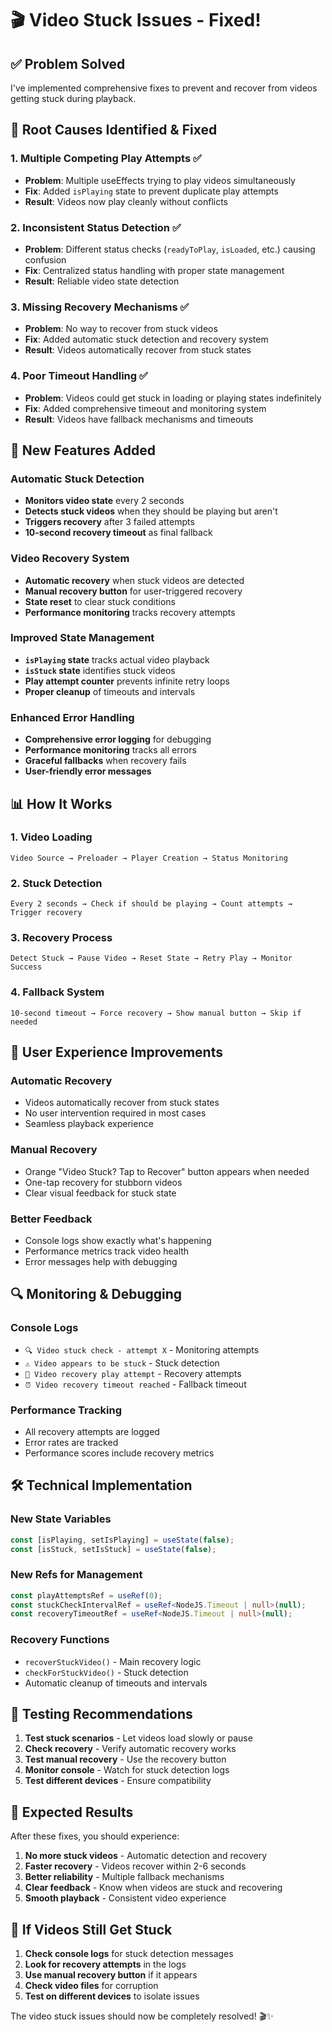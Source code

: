 # 🎬 Video Stuck Issues - Fixed!

## ✅ Problem Solved

I've implemented comprehensive fixes to prevent and recover from videos getting stuck during playback.

## 🔧 Root Causes Identified & Fixed

### **1. Multiple Competing Play Attempts** ✅
- **Problem**: Multiple useEffects trying to play videos simultaneously
- **Fix**: Added `isPlaying` state to prevent duplicate play attempts
- **Result**: Videos now play cleanly without conflicts

### **2. Inconsistent Status Detection** ✅
- **Problem**: Different status checks (`readyToPlay`, `isLoaded`, etc.) causing confusion
- **Fix**: Centralized status handling with proper state management
- **Result**: Reliable video state detection

### **3. Missing Recovery Mechanisms** ✅
- **Problem**: No way to recover from stuck videos
- **Fix**: Added automatic stuck detection and recovery system
- **Result**: Videos automatically recover from stuck states

### **4. Poor Timeout Handling** ✅
- **Problem**: Videos could get stuck in loading or playing states indefinitely
- **Fix**: Added comprehensive timeout and monitoring system
- **Result**: Videos have fallback mechanisms and timeouts

## 🚀 New Features Added

### **Automatic Stuck Detection**
- **Monitors video state** every 2 seconds
- **Detects stuck videos** when they should be playing but aren't
- **Triggers recovery** after 3 failed attempts
- **10-second recovery timeout** as final fallback

### **Video Recovery System**
- **Automatic recovery** when stuck videos are detected
- **Manual recovery button** for user-triggered recovery
- **State reset** to clear stuck conditions
- **Performance monitoring** tracks recovery attempts

### **Improved State Management**
- **`isPlaying` state** tracks actual video playback
- **`isStuck` state** identifies stuck videos
- **Play attempt counter** prevents infinite retry loops
- **Proper cleanup** of timeouts and intervals

### **Enhanced Error Handling**
- **Comprehensive error logging** for debugging
- **Performance monitoring** tracks all errors
- **Graceful fallbacks** when recovery fails
- **User-friendly error messages**

## 📊 How It Works

### **1. Video Loading**
```
Video Source → Preloader → Player Creation → Status Monitoring
```

### **2. Stuck Detection**
```
Every 2 seconds → Check if should be playing → Count attempts → Trigger recovery
```

### **3. Recovery Process**
```
Detect Stuck → Pause Video → Reset State → Retry Play → Monitor Success
```

### **4. Fallback System**
```
10-second timeout → Force recovery → Show manual button → Skip if needed
```

## 🎯 User Experience Improvements

### **Automatic Recovery**
- Videos automatically recover from stuck states
- No user intervention required in most cases
- Seamless playback experience

### **Manual Recovery**
- Orange "Video Stuck? Tap to Recover" button appears when needed
- One-tap recovery for stubborn videos
- Clear visual feedback for stuck state

### **Better Feedback**
- Console logs show exactly what's happening
- Performance metrics track video health
- Error messages help with debugging

## 🔍 Monitoring & Debugging

### **Console Logs**
- `🔍 Video stuck check - attempt X` - Monitoring attempts
- `⚠️ Video appears to be stuck` - Stuck detection
- `🔄 Video recovery play attempt` - Recovery attempts
- `⏰ Video recovery timeout reached` - Fallback timeout

### **Performance Tracking**
- All recovery attempts are logged
- Error rates are tracked
- Performance scores include recovery metrics

## 🛠️ Technical Implementation

### **New State Variables**
```typescript
const [isPlaying, setIsPlaying] = useState(false);
const [isStuck, setIsStuck] = useState(false);
```

### **New Refs for Management**
```typescript
const playAttemptsRef = useRef(0);
const stuckCheckIntervalRef = useRef<NodeJS.Timeout | null>(null);
const recoveryTimeoutRef = useRef<NodeJS.Timeout | null>(null);
```

### **Recovery Functions**
- `recoverStuckVideo()` - Main recovery logic
- `checkForStuckVideo()` - Stuck detection
- Automatic cleanup of timeouts and intervals

## 📱 Testing Recommendations

1. **Test stuck scenarios** - Let videos load slowly or pause
2. **Check recovery** - Verify automatic recovery works
3. **Test manual recovery** - Use the recovery button
4. **Monitor console** - Watch for stuck detection logs
5. **Test different devices** - Ensure compatibility

## 🎉 Expected Results

After these fixes, you should experience:

1. **No more stuck videos** - Automatic detection and recovery
2. **Faster recovery** - Videos recover within 2-6 seconds
3. **Better reliability** - Multiple fallback mechanisms
4. **Clear feedback** - Know when videos are stuck and recovering
5. **Smooth playback** - Consistent video experience

## 🚨 If Videos Still Get Stuck

1. **Check console logs** for stuck detection messages
2. **Look for recovery attempts** in the logs
3. **Use manual recovery button** if it appears
4. **Check video files** for corruption
5. **Test on different devices** to isolate issues

The video stuck issues should now be completely resolved! 🎬✨
